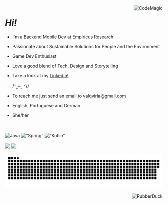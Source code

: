 
  
  <img align="right" alt="CodeMagic" src="https://i.pinimg.com/originals/13/ad/68/13ad68983c62a06016db3beb417882ec.gif">

# _**Hi!**_

- I'm a Backend Mobile Dev at Empiricus Research
- Passionate about Sustainable Solutions for People and the Environment
- Game Dev Enthusiast
- Love a good blend of Tech, Design and Storytelling
- Take a look at my [LinkedIn!](https://www.linkedin.com/in/valquiriav/)

  /ᐠ‸⑅‸ ᐟ\ﾉ

- To reach me just send an email to valqviria@gmail.com
- English, Portuguese and German
- She/her

<br>
<div style="display: inline_block"><br>
  <img alt="Java" src="https://img.shields.io/badge/Java-ED8B00?style=for-the-badge&logo=java&logoColor=white">
  <img alt=“Spring” src="https://img.shields.io/badge/Spring-6DB33F?style=for-the-badge&logo=spring&logoColor=white">
  <img alt=“Kotlin” src="https://img.shields.io/badge/Kotlin-0095D5?&style=for-the-badge&logo=kotlin&logoColor=white">
</div>

<br>

<div>
  <a href="https://github.com/valquiriav">
  <img height="150em" src="https://github-readme-stats.vercel.app/api?username=valquiriav&show_icons=true&theme=buefy&include_all_commits=true&count_private=true"/>
  <img height="150em" src="https://github-readme-stats.vercel.app/api/top-langs/?username=valquiriav&layout=compact&langs_count=7&theme=buefy"/>
</div>
  
 
![Snake animation](https://github.com/valquiriav/valquiriav/blob/output/github-contribution-grid-snake.svg)

<div>
  <img align="right" alt="RubberDuck" src="https://i.redd.it/j221odxep5p01.gif">
</div>
